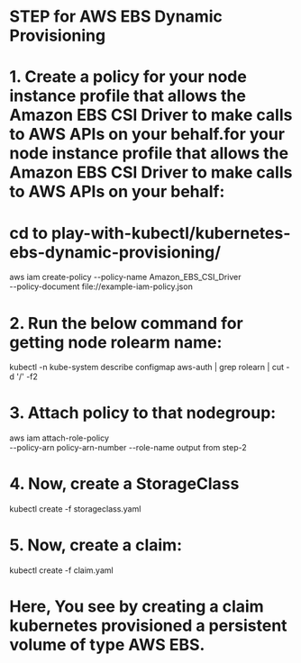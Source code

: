 # STEP for AWS EBS Dynamic Provisioning
# 1. Create a policy for your node instance profile that allows the Amazon EBS CSI Driver to make calls to AWS APIs on your behalf.for your node instance profile that allows the Amazon EBS CSI Driver to make calls to AWS APIs on your behalf:

# cd to play-with-kubectl/kubernetes-ebs-dynamic-provisioning/

aws iam create-policy --policy-name Amazon_EBS_CSI_Driver \
--policy-document file://example-iam-policy.json

# 2. Run the below command for getting node rolearm name:
kubectl -n kube-system describe configmap aws-auth | grep rolearn | cut -d '/' -f2

# 3. Attach policy to that nodegroup:
aws iam attach-role-policy \
--policy-arn policy-arn-number
--role-name output from step-2
  
# 4. Now, create a StorageClass
kubectl create -f storageclass.yaml

# 5. Now, create a claim:
kubectl create -f claim.yaml
# Here, You see by creating a claim kubernetes provisioned a persistent volume of type AWS EBS.

